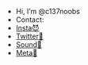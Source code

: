 - Hi, I’m @c137noobs
- Contact:
- <a href="https://www.instagram.com/babylegc137/">Insta:smiling_imp:</a>
- <a href="https://twitter.com/kcmobiado">Twitter:speech_balloon:</a>
-  <a href="https://soundcloud.com/c137noobricks">Sound:musical_keyboard:</a>
- <a href="https://www.facebook.com/davie3112/">Meta:hankey:</a>
<!---
nhatha3112/nhatha3112 is a ✨ special ✨ repository because its `README.md` (this file) appears on your GitHub profile.
You can click the Preview link to take a look at your changes.
--->
